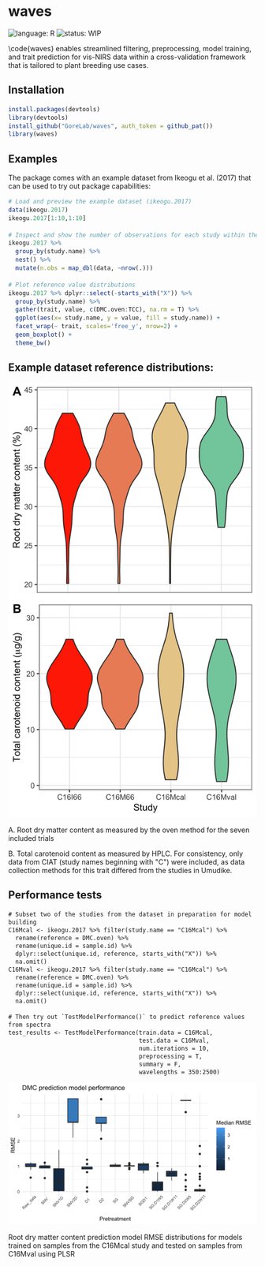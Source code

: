 
# waves

<!-- badges: start -->
![language: R](https://img.shields.io/badge/language-R-blue.svg)
![status: WIP](https://img.shields.io/badge/status-WorkInProgress-red.svg)
<!-- badges: end -->

\code{waves} enables streamlined filtering, preprocessing, model training, and trait prediction for vis-NIRS data within a cross-validation framework that is tailored to plant breeding use cases.

## Installation
``` r
install.packages(devtools)
library(devtools)
install_github("GoreLab/waves", auth_token = github_pat())
library(waves)
```

## Examples

The package comes with an example dataset from Ikeogu et al. (2017) that can be used to try out package capabilities:

``` r
# Load and preview the example dataset (ikeogu.2017)
data(ikeogu.2017)
ikeogu.2017[1:10,1:10]

# Inspect and show the number of observations for each study within the `data.frame`
ikeogu.2017 %>% 
  group_by(study.name) %>% 
  nest() %>% 
  mutate(n.obs = map_dbl(data, ~nrow(.)))
  
# Plot reference value distributions
ikeogu.2017 %>% dplyr::select(-starts_with("X")) %>% 
  group_by(study.name) %>%
  gather(trait, value, c(DMC.oven:TCC), na.rm = T) %>%
  ggplot(aes(x= study.name, y = value, fill = study.name)) +
  facet_wrap(~ trait, scales='free_y', nrow=2) +
  geom_boxplot() +
  theme_bw()
```

## Example dataset reference distributions:
![Reference distributions](./man/figures/example_ref_dists.png)

A. Root dry matter content as measured by the oven method for the seven included trials

B. Total carotenoid content as measured by HPLC. For consistency, only data from CIAT (study names beginning with "C") were included, as data collection methods for this trait differed from the studies in Umudike.

## Performance tests
```{r}
# Subset two of the studies from the dataset in preparation for model building
C16Mcal <- ikeogu.2017 %>% filter(study.name == "C16Mcal") %>% 
  rename(reference = DMC.oven) %>%
  rename(unique.id = sample.id) %>%
  dplyr::select(unique.id, reference, starts_with("X")) %>% 
  na.omit()
C16Mval <- ikeogu.2017 %>% filter(study.name == "C16Mcal") %>% 
  rename(reference = DMC.oven) %>%
  rename(unique.id = sample.id) %>%
  dplyr::select(unique.id, reference, starts_with("X")) %>% 
  na.omit()
  
# Then try out `TestModelPerformance()` to predict reference values from spectra
test_results <- TestModelPerformance(train.data = C16Mcal, 
                                     test.data = C16Mval,
                                     num.iterations = 10, 
                                     preprocessing = T, 
                                     summary = F,
                                     wavelengths = 350:2500)
```
![Pretreatment performance with example data](./man/figures/testplot1.png)

Root dry matter content prediction model RMSE distributions for models trained on samples from the C16Mcal study and tested on samples from C16Mval using PLSR




